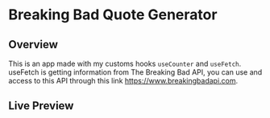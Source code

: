# Breaking Bad Quote Generator

## Overview

This is an app made with my customs hooks `useCounter` and `useFetch`. useFetch is getting information from The Breaking Bad API, you can use and access to this API through this link https://www.breakingbadapi.com.

## Live Preview

